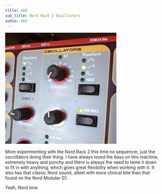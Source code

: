```yaml
---
title: 466
sub_title: Nord Rack 2 Oscillators
audio: 466
---
```


![Image](/assets/img/snd466.png)

More experimenting with the Nord Rack 2 this time no sequencer, just the osccillators doing their thing. I have always loved the bass on this machine, extremely heavy and punchy and there is always the need to tame it down to fit in with anything, which gives great flexibility when working with it. It also has that classic Nord sound, albiet with more clinical bite than that found on the Nord Modular G1.

Yeah, Nord love.